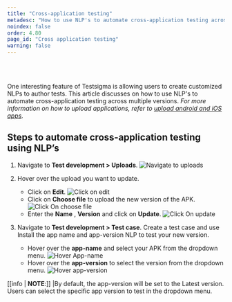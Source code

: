 ```yaml
---
title: "Cross-application testing"
metadesc: "How to use NLP's to automate cross-application testing across multiple versions"
noindex: false
order: 4.80
page_id: "Cross application testing"
warning: false
---
```

<br>
<br>

One interesting feature of Testsigma is allowing users to create customized NLPs to author tests. This article discusses on how to use NLP's to automate cross-application testing across multiple versions. *For more information on how to upload applications, refer to [upload android and iOS apps](https://testsigma.com/docs/uploads/upload-apps/).*
<br>

## **Steps to automate cross-application testing using NLP’s**
1. Navigate to **Test development > Uploads**.
![Navigate to uploads](https://s3.amazonaws.com/static-docs.testsigma.com/new_images/projects/applications/navigate_uploads.png)
2. Hover over the upload you want to update.
    - Click on **Edit**.
    ![Click on edit](https://s3.amazonaws.com/static-docs.testsigma.com/new_images/projects/applications/hover_uploads_edit.png)
    - Click on **Choose file** to upload the new version of the APK.
    ![Click On choose file](https://s3.amazonaws.com/static-docs.testsigma.com/new_images/projects/applications/choose_apk.png)
    - Enter the **Name** , **Version** and click on **Update**.
    ![Click On update](https://s3.amazonaws.com/static-docs.testsigma.com/new_images/projects/applications/rename_version.png)

3. Navigate to **Test development > Test case**.
Create a test case and use Install the app name and app-version NLP to test your new version.
    - Hover over the **app-name** and select your APK from the dropdown menu.
    ![Hover App-name](https://s3.amazonaws.com/static-docs.testsigma.com/new_images/projects/applications/NLP_appname.png)
    - Hover over the **app-version** to select the version from the dropdown menu.
    ![Hover app-version](https://s3.amazonaws.com/static-docs.testsigma.com/new_images/projects/applications/NLP_appversion.png)

[[info | **NOTE**:]]
|By default, the app-version will be set to the Latest version. Users can select the specific app version to test in the dropdown menu.

